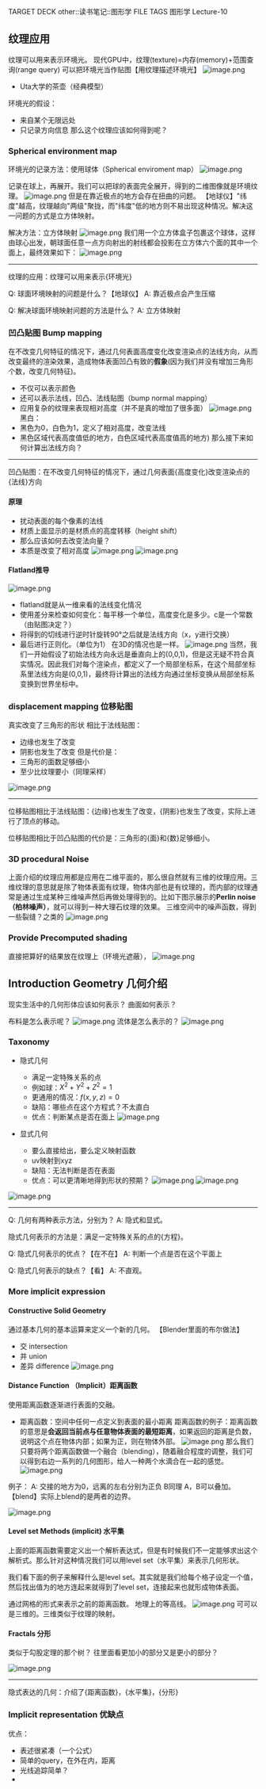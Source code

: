TARGET DECK
other::读书笔记::图形学
FILE TAGS
图形学 Lecture-10

## 纹理应用
纹理可以用来表示环境光。
现代GPU中，纹理(texture)=内存(memory)+范围查询(range query)
可以把环境光当作贴图【用纹理描述环境光】
![image.png](https://picbed-1305808788.cos.ap-chengdu.myqcloud.com/img/20241020112421.png)
- Uta大学的茶壶（经典模型）

环境光的假设：
- 来自某个无限远处
- 只记录方向信息
那么这个纹理应该如何得到呢？
### Spherical environment map
环境光的记录方法：使用球体（Spherical enviroment map）
![image.png](https://picbed-1305808788.cos.ap-chengdu.myqcloud.com/img/20241020112714.png)

记录在球上，再展开。我们可以把球的表面完全展开，得到的二维图像就是环境纹理。
![image.png](https://picbed-1305808788.cos.ap-chengdu.myqcloud.com/img/20241020112741.png)
但是在靠近极点的地方会存在扭曲的问题。
【地球仪】"纬度"越高，纹理越向"两级"聚拢，而"纬度"低的地方则不易出现这种情况。解决这一问题的方式是立方体映射。

解决方法：立方体映射
![image.png](https://picbed-1305808788.cos.ap-chengdu.myqcloud.com/img/20241020112931.png)
我们用一个立方体盒子包裹这个球体，这样由球心出发，朝球面任意一点方向射出的射线都会投影在立方体六个面的其中一个面上，最终效果如下：
![image.png](https://picbed-1305808788.cos.ap-chengdu.myqcloud.com/img/20241020113112.png)

---

纹理的应用：纹理可以用来表示{环境光}
<!--ID: 1730359923203-->


Q: 球面环境映射的问题是什么？【地球仪】
A: 靠近极点会产生压缩
<!--ID: 1730359923183-->


Q: 解决球面环境映射问题的方法是什么？
A: 立方体映射
<!--ID: 1730359923189-->


### 凹凸贴图 Bump mapping
在不改变几何特征的情况下，通过几何表面高度变化改变渲染点的法线方向，从而改变最终的渲染效果，造成物体表面凹凸有致的**假象**(因为我们并没有增加三角形个数，改变几何特征)。
- 不仅可以表示颜色
- 还可以表示法线，凹凸、法线贴图（bump normal mapping）
- 应用复杂的纹理来表现相对高度（并不是真的增加了很多面）
![image.png](https://picbed-1305808788.cos.ap-chengdu.myqcloud.com/img/20241020113304.png)
黑白：
- 黑色为0，白色为1，定义了相对高度，改变法线
- 黑色区域代表高度值低的地方，白色区域代表高度值高的地方)
那么接下来如何计算出法线方向？

---

凹凸贴图：在不改变几何特征的情况下，通过几何表面{高度变化}改变渲染点的{法线}方向
<!--ID: 1730359923208-->


#### 原理
- 扰动表面的每个像素的法线
- 材质上面显示的是材质点的高度转移（height shift）
- 那么应该如何去改变法向量？
- 本质是改变了相对高度
![image.png](https://picbed-1305808788.cos.ap-chengdu.myqcloud.com/img/20241020114228.png)
![image.png](https://picbed-1305808788.cos.ap-chengdu.myqcloud.com/img/20241020114626.png)

#### Flatland推导
![image.png](https://picbed-1305808788.cos.ap-chengdu.myqcloud.com/img/20241020115556.png)
- flatland就是从一维来看的法线变化情况
- 使用差分来检查如何变化：每平移一个单位，高度变化是多少。c是一个常数（由贴图决定？）
- 将得到的切线进行逆时针旋转90°之后就是法线方向（x，y进行交换）
- 最后进行正则化。（单位为1）
在3D的情况也是一样。
![image.png](https://picbed-1305808788.cos.ap-chengdu.myqcloud.com/img/20241020140317.png)
当然，我们一开始假设了初始法线方向永远是垂直向上的(0,0,1)，但是这无疑不符合真实情况。因此我们对每个渲染点，都定义了一个局部坐标系，在这个局部坐标系里法线方向是(0,0,1)，最终将计算出的法线方向通过坐标变换从局部坐标系变换到世界坐标中。
### displacement mapping 位移贴图
真实改变了三角形的形状
相比于法线贴图：
- 边缘也发生了改变
- 阴影也发生了改变
但是代价是：
- 三角形的面数足够细小
- 至少比纹理要小（同理采样）

![image.png](https://picbed-1305808788.cos.ap-chengdu.myqcloud.com/img/20241020140624.png)

---

位移贴图相比于法线贴图：{边缘}也发生了改变，{阴影}也发生了改变，实际上进行了顶点的移动。
<!--ID: 1730359923211-->


位移贴图相比于凹凸贴图的代价是：三角形的{面}和{数}足够细小。
<!--ID: 1730359923215-->



### 3D procedural Noise
上面介绍的纹理应用都是应用在二维平面的，那么很自然就有三维的纹理应用。三维纹理的意思就是除了物体表面有纹理，物体内部也是有纹理的，而内部的纹理通常是通过生成某种三维噪声然后再做处理得到的。比如下图示展示的**Perlin noise（柏林噪声）**，就可以得到一种大理石纹理的效果。
三维空间中的噪声函数，得到一些裂缝？之类的
![image.png](https://picbed-1305808788.cos.ap-chengdu.myqcloud.com/img/20241020140904.png)

### Provide Precomputed shading
直接把算好的结果放在纹理上（环境光遮蔽），
![image.png](https://picbed-1305808788.cos.ap-chengdu.myqcloud.com/img/20241020141023.png)

## Introduction Geometry 几何介绍
现实生活中的几何形体应该如何表示？
曲面如何表示？

布料是怎么表示呢？
![image.png](https://picbed-1305808788.cos.ap-chengdu.myqcloud.com/img/20241020141328.png)
流体是怎么表示的？
![image.png](https://picbed-1305808788.cos.ap-chengdu.myqcloud.com/img/20241020141403.png)

### Taxonomy
- 隐式几何
	- 满足一定特殊关系的点
	- 例如球：$X^2+Y^2+Z^2=1$
	- 更通用的情况：$f(x,y,z)=0$
	- 缺陷：哪些点在这个方程式？不太直白
	- 优点：判断某点是否在面上
![image.png](https://picbed-1305808788.cos.ap-chengdu.myqcloud.com/img/20241020142136.png)

- 显式几何
	- 要么直接给出，要么定义映射函数
	- uv映射到xyz
	- 缺陷：无法判断是否在表面
	- 优点：可以更清晰地得到形状的预期？
![image.png](https://picbed-1305808788.cos.ap-chengdu.myqcloud.com/img/20241020142324.png)
![image.png](https://picbed-1305808788.cos.ap-chengdu.myqcloud.com/img/20241020142459.png)

![image.png](https://picbed-1305808788.cos.ap-chengdu.myqcloud.com/img/20241020141852.png)

---

Q: 几何有两种表示方法，分别为？
A: 隐式和显式。
<!--ID: 1730359923192-->


隐式几何表示的方法是：满足一定特殊关系的点的{方程}。
<!--ID: 1730359923218-->


Q: 隐式几何表示的优点？【在不在】
A: 判断一个点是否在这个平面上
<!--ID: 1730359923196-->


Q: 隐式几何表示的缺点？【看】
A: 不直观。
<!--ID: 1730359923200-->


### More implicit expression
#### Constructive Solid Geometry
通过基本几何的基本运算来定义一个新的几何。
【Blender里面的布尔做法】
- 交 intersection
- 并 union
- 差异 difference
![image.png](https://picbed-1305808788.cos.ap-chengdu.myqcloud.com/img/20241023214501.png)

#### Distance Function （Implicit）距离函数
使用距离函数逐渐进行表面的交融。
- 距离函数：空间中任何一点定义到表面的最小距离
距离函数的例子：距离函数的意思是**会返回当前点与任意物体表面的最短距离**，如果返回的距离是负数，说明这个点在物体内部；如果为正，则在物体外部。
![image.png](https://picbed-1305808788.cos.ap-chengdu.myqcloud.com/img/20241024113516.png)
那么我们只要将两个距离函数做一个融合（blending），随着融合程度的调整，我们可以得到右边一系列的几何图形，给人一种两个水滴合在一起的感觉。
![image.png](https://picbed-1305808788.cos.ap-chengdu.myqcloud.com/img/20241023214751.png)

例子：
A: 交接的地方为0，远离的左右分别为正负
B同理
A，B可以叠加。【blend】实际上blend的是两者的边界。

![image.png](https://picbed-1305808788.cos.ap-chengdu.myqcloud.com/img/20241024103032.png)

#### Level set Methods (implicit) 水平集
上面的距离函数需要定义出一个解析表达式，但是有时候我们不一定能够求出这个解析式。那么针对这种情况我们可以用level set（水平集）来表示几何形状。

我们看下面的例子来解释什么是level set。其实就是我们给每个格子设定一个值，然后找出值为的地方连起来就得到了level set，连接起来也就形成物体表面。

通过网格的形式来表示之前的距离函数。
地理上的等高线。
![image.png](https://picbed-1305808788.cos.ap-chengdu.myqcloud.com/img/20241024111113.png)
可可以是三维的。三维类似于纹理的映射。

#### Fractals 分形
类似于勾股定理的那个树？
往里面看更加小的部分又是更小的部分？

![image.png](https://picbed-1305808788.cos.ap-chengdu.myqcloud.com/img/20241024111310.png)

---

隐式表达的几何：介绍了{距离函数}，{水平集}，{分形}
<!--ID: 1730359923222-->


### Implicit representation 优缺点
优点：
- 表述很紧凑（一个公式）
- 简单的query，在外在内，距离
- 光线追踪简单？
- 